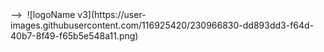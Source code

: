 
<!-- **patriciamher/patriciamher** is a ✨ _special_ ✨ repository because its `README.md` (this file) appears on your GitHub profile.


Here are some ideas to get you started:

- 🔭 I’m currently working on ...
- 🌱 I’m currently learning ...
- 👯 I’m looking to collaborate on ...
- 🤔 I’m looking for help with ...
- 💬 Ask me about ...
- 📫 How to reach me: ...
- 😄 Pronouns: ...
- ⚡ Fun fact: ...
--> -->
<img src="patriciamher/logoName.v3.png" alt="">
![logoName v3](https://user-images.githubusercontent.com/116925420/230966830-dd893dd3-f64d-40b7-8f49-f65b5e548a11.png)
